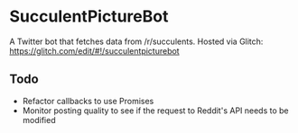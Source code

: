 # SucculentPictureBot
A Twitter bot that fetches data from /r/succulents.
Hosted via Glitch: https://glitch.com/edit/#!/succulentpicturebot

## Todo
* Refactor callbacks to use Promises
* Monitor posting quality to see if the request to Reddit's API needs to be modified
